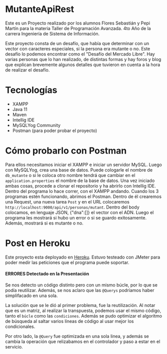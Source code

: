 # MutanteApiRest
Este es un Proyecto realizado por los alumnos Flores Sebastián y Pepi Martín para la materia Taller de Programación Avanzada. 4to Año de la carrera Ingeniería de Sistema de Información.

Este proyecto consta de un desafío, que había que determinar con un vector con caracteres especiales, si la persona era mutante o no. Este desafío lo podemos encontrar como el "Desafío del Mercado Libre". Hay varias personas que lo han realizado, de distintas formas y hay foros y blog que explican brevemente algunos detalles que tuvieron en cuenta a la hora de realizar el desafío.

# Tecnologías
- XAMPP 
- Java 11
- Maven
- Intellig IDE
- MySQLYog Community
- Postman (para poder probar el proyecto)

# Cómo probarlo con Postman
Para ellos necesitamos iniciar el XAMPP e iniciar un servidor MySQL. Luego con MySQLYog, crea una base de datos. Puede cologarle el nombre de `db_mutante` o si le coloca otro nombre tendrá que cambiar en el `application.properties` el nombre de la base de datos. 
Una vez iniciado ambas cosas, procede a clonar el repositorio y ha abrirlo con Intellig IDE. Dentro del programa lo hace correr, con el XAMPP andando. Cuando los 3 programas estén funcionando, abrimos el Postman. Dentro de él crearemos una Request, una nueva tarea `Post` y en el URL colocaremos `http://localhost:9000/api/v1/personas/mutant`. Dentro del body colocamos, en lenguaje JSON, {"dna":[]} el vector con el ADN. Luego el programa les mostrará si hubo un error o si se guardo exitosamente. Además, mostrará si es mutante o no.

# Post en Heroku
Este proyecto esta deployado en [Heroku](https://mutanteapirest.herokuapp.com/). Estuvo testeado con JMeter para poder medir las peticiones que el programa puede soportar. 

#### ERRORES Detectado en la Presentación
Se nos detecto un código distinto pero con un mismo búcle, por lo que se podía reutilizar. Además, se nos aclaro que las `@Querys` podríamos haber simplifacado en una sola. 

La solución que se le dió al primer problema, fue la reutilización. Al notar que es un matriz, al realizar la transpuesta, podemos usar el mismo código, tanto el `búcle` como las `condiciones`. Además se pudo optimizar el algoritmo de búsqueda al saltar varios líneas de código al usar mejor los condicionales.

Por otro lado, la `@Query` fue optimizada en una sola linea, y además se cambia la operación que relizabamos en el controlador y paso a estar en el servicio.
